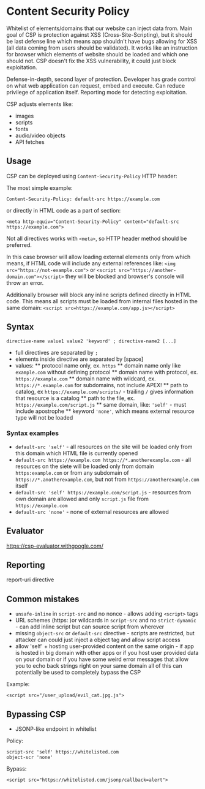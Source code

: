 # Content Security Policy

Whitelist of elements/domains that our website can inject data from. Main goal of CSP is protection against XSS (Cross-Site-Scripting), but it should be last defense line which means app shouldn't have bugs allowing for XSS (all data coming from users should be validated). It works like an instruction for browser which elements of website should be loaded and which one should not. CSP doesn't fix the XSS vulnerability, it could just block exploitation. 

Defense-in-depth, second layer of protection.
Developer has grade control on what web application can request, embed and execute.
Can reduce privilege of application itself.
Reporting mode for detecting exploitation.

CSP adjusts elements like:
* images
* scripts
* fonts
* audio/video objects
* API fetches

## Usage
CSP can be deployed using `Content-Security-Policy` HTTP header:

The most simple example:
```
Content-Security-Policy: default-src https://example.com
```
or directly in HTML code as a part of <meta> section:
```
<meta http-equiv="Content-Security-Policy" content="default-src https://example.com">
``` 
Not all directives works with `<meta>`, so HTTP header method should be preferred.


In this case browser will allow loading external elements only from [](https://example.com) which means, if HTML code will include any external references like: `<img src="https://not-example.com">` or `<script src="https://another-domain.com"></script>` they will be blocked and browser's console will throw an error.  

Additionally browser will block any inline scripts defined directly in HTML code. This means all scripts must be loaded from internal files hosted in the same domain: `<script src=https://example.com/app.js></script>`

## Syntax

```
directive-name value1 value2 'keyword' ; directive-name2 [...]
```

* full directives are separated by `;`
* elements inside directive are separated by [space]
* values:
** protocol name only, ex. `https`
** domain name only like `example.com` without defining protocol 
** domain name with protocol, ex. `https://example.com`
** domain name with wildcard, ex. `https://*.example.com` for subdomains, not include APEX!
** path to catalog, ex `https://example.com/scripts/` - trailing `/` gives information that resource is a catalog
** path to the file, ex. `https://example.com/script.js`
** same domain, like: `'self'` - must include apostrophe
** keyword `'none'`, which means external resource type will not be loaded

### Syntax examples

* `default-src 'self'` - all resources on the site will be loaded only from this domain which HTML file is currently opened
* `default-src https://example.com https://*.anotherexample.com` - all resources on the siete will be loaded only from domain `https:example.com` or from any subdomain of `https://*.anotherexample.com`, but not from `https://anotherexample.com` itself
* `default-src 'self' https://example.com/script.js` - resources from own domain are allowed and only `script.js` file from `https://example.com`
* `default-src 'none'` - none of external resources are allowed


## Evaluator

https://csp-evaluator.withgoogle.com/


## Reporting

report-uri directive

## Common mistakes

* `unsafe-inline` in `script-src` and no nonce - allows adding `<script>` tags
* URL schemes (https: )or wildcards in `script-src` and no `strict-dynamic` - can add inline script but can source script from wherever 
* missing `object-src` or `default-src` directive - scripts are restricted, but attacker can could just inject a object tag and allow script access
* allow 'self' + hosting user-provided content on the same origin - if app is hosted in big domain with other apps or if you host user provided data on your domain or if you have some weird error messages that allow you to echo back strings right on your same domain all of this can potentially be used to completely bypass the CSP

Example: 
```
<script src="/user_upload/evil_cat.jpg.js">
```

## Bypassing CSP
* JSONP-like endpoint in whitelist

Policy:
```
script-src 'self' https://whitelisted.com
object-scr 'none'
```
Bypass:
```
<script src="https://whitelisted.com/jsonp/callback=alert">
```




